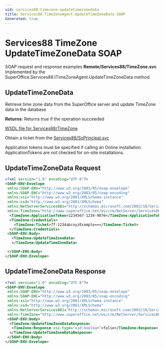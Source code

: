 ```yaml
---
uid: services88-timezone-updatetimezonedata
title: Services88.TimeZoneAgent.UpdateTimeZoneData SOAP
Generated: true
---
```


# Services88 TimeZone UpdateTimeZoneData SOAP

SOAP request and response examples **Remote/Services88/TimeZone.svc**
Implemented by the <see cref="M:SuperOffice.Services88.ITimeZoneAgent.UpdateTimeZoneData">SuperOffice.Services88.ITimeZoneAgent.UpdateTimeZoneData</see> method.

## UpdateTimeZoneData

Retrieve time zone data from the SuperOffice server and update TimeZone data in the database


**Returns:** Returns true if the operation succeeded


[WSDL file for Services88/TimeZone](../Services88-TimeZone.md)

Obtain a ticket from the [Services88/SoPrincipal.svc](../SoPrincipal/index.md)

Application tokens must be specified if calling an Online installation. ApplicationTokens are not checked for on-site installations.

## UpdateTimeZoneData Request

```xml
<?xml version="1.0" encoding="UTF-8"?>
<SOAP-ENV:Envelope
 xmlns:SOAP-ENV="http://www.w3.org/2003/05/soap-envelope"
 xmlns:SOAP-ENC="http://www.w3.org/2003/05/soap-encoding"
 xmlns:xsi="http://www.w3.org/2001/XMLSchema-instance"
 xmlns:xsd="http://www.w3.org/2001/XMLSchema"
 xmlns:NetServerServices881="http://schemas.microsoft.com/2003/10/Serialization/"
 xmlns:TimeZone="http://www.superoffice.net/ws/crm/NetServer/Services88">
  <TimeZone:ApplicationToken>1234567-1234-9876</TimeZone:ApplicationToken>
  <TimeZone:Credentials>
    <TimeZone:Ticket>7T:1234abcxyzExample==</TimeZone:Ticket>
  </TimeZone:Credentials>
 <SOAP-ENV:Body>
   <TimeZone:UpdateTimeZoneData>
   </TimeZone:UpdateTimeZoneData>

 </SOAP-ENV:Body>
</SOAP-ENV:Envelope>

```


## UpdateTimeZoneData Response

```xml
<?xml version="1.0" encoding="UTF-8"?>
<SOAP-ENV:Envelope
 xmlns:SOAP-ENV="http://www.w3.org/2003/05/soap-envelope"
 xmlns:SOAP-ENC="http://www.w3.org/2003/05/soap-encoding"
 xmlns:xsi="http://www.w3.org/2001/XMLSchema-instance"
 xmlns:xsd="http://www.w3.org/2001/XMLSchema"
 xmlns:NetServerServices881="http://schemas.microsoft.com/2003/10/Serialization/"
 xmlns:TimeZone="http://www.superoffice.net/ws/crm/NetServer/Services88">
 <SOAP-ENV:Body>
  <TimeZone:UpdateTimeZoneDataResponse>
   <TimeZone:Response xsi:type="xsd:boolean">false</TimeZone:Response>
  </TimeZone:UpdateTimeZoneDataResponse>
 </SOAP-ENV:Body>
</SOAP-ENV:Envelope>

```

